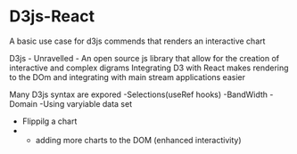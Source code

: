 # D3js-React
A basic use case for d3js commends that renders an interactive chart

D3js - Unravelled - An open source js library that allow for the creation of interactive and complex digrams 
Integrating D3 with React makes rendering to the DOm and integrating with main stream applications easier

Many D3js syntax are expored 
-Selections(useRef hooks)
-BandWidth
-Domain
-Using varyiable data set
- Flippilg a chart 
- - adding more charts to the DOM (enhanced interactivity)

